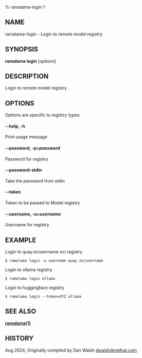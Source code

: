 % ramalama-login 1

## NAME
ramalama\-login - Login to remote model registry

## SYNOPSIS
**ramalama login** [*options*]

## DESCRIPTION
Login to remote model registry

## OPTIONS

Options are specific to registry types.

#### **--help**, **-h**
Print usage message

#### **--password**, **-p**=*password*

Password for registry

#### **--password-stdin**

Take the password from stdin

#### **--token**

Token to be passed to Model registry

#### **--username**, **-u**=*username*

Username for registry

## EXAMPLE

Login to quay.io/username oci registry
```
$ ramalama login -u username quay.io/username
```

Login to ollama registry
```
$ ramalama login ollama
```

Login to huggingface registry
```
$ ramalama login --token=XYZ ollama
```

## SEE ALSO
**[ramalama(1)](ramalama.1.md)**

## HISTORY
Aug 2024, Originally compiled by Dan Walsh <dwalsh@redhat.com>
